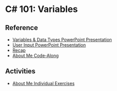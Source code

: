 # C# 101: Variables

## Reference
- <a href="Variables.pptx" target="_blank">Variables & Data Types PowerPoint Presentation</a>
- <a href="UserInput.pptx" target="_blank">User Input PowerPoint Presentation</a>
- [Recap](VariablesRecap.md)
- [About Me Code-Along](AboutMeCodeAlong.md)

## Activities
- [About Me Individual Exercises](AboutMeIndividualExercises.md)